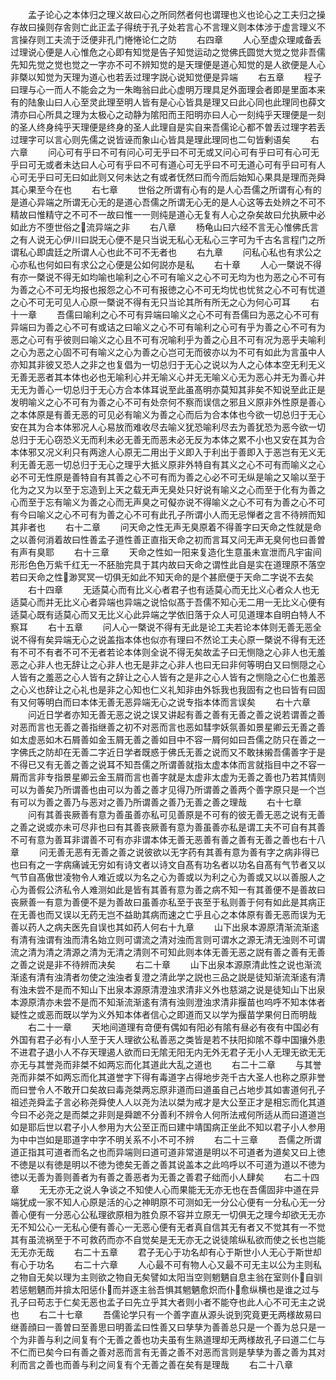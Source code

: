 <!-- { "loadSidebar": true } -->
　　孟子论心之本体归之理义故曰心之所同然者何也谓理也义也论心之工夫归之操存故曰操则存舎则亡此正孟子得统于孔子处若言心不言理义则本体涉于虚言理义不言操存则工夫流于泛便非孔门惓惓论仁之防
　　右四章
　　人心至虚众理咸备丢过理说心便是人心惟危之心即有知觉是告子知觉运动之觉佛氏圆觉大觉之觉非吾儒先知先觉之觉也觉之一字亦不可不辨知觉的是天理便是道心知觉的是人欲便是人心非槩以知觉为天理为道心也若丢过理字説心说知觉便是异端
　　右五章
　　程子曰理与心一而人不能会之为一朱晦翁曰此心虚明万理具足外面理会者即是里面本来有的陆象山曰人心至灵此理至明人皆有是心心皆具是理又曰此心同也此理同也薛文清亦曰心所具之理为太极心之动静为隂阳而王阳明亦曰人心一刻纯乎天理便是一刻的圣人终身纯乎天理便是终身的圣人此理自是实自来吾儒论心都不曽丢过理字若丢过理字可以言心则先儒之说皆诬而象山心皆具是理此理同也二句皆剰语矣
　　右六章
　　问心可有乎曰不可有问心可无乎曰不可无或又问心可有乎曰可有心可无乎曰可无或者未达曰人心可有乎曰不可有道心可无乎曰不可无道心可有乎曰可有人心可无乎曰可无曰如此则又何未达之有或者怃然曰而今而后始知心果具是理而尧舜其心果至今在也
　　右七章
　　世俗之所谓有心有的是人心吾儒之所谓有心有的是道心异端之所谓无心无的是道心吾儒之所谓无心无的是人心这等去处辨之不可不精故曰惟精守之不可不一故曰惟一一则纯是道心无复有人心之杂矣故曰允执厥中必如此方不堕世俗之流异端之非
　　右八章
　　杨龟山曰六经不言无心惟佛氏言之有人说无心伊川曰説无心便不是只当说无私心无私心三字可为千古名言程门之所谓私心即虞廷之所谓人心也此不可不无者也
　　右九章
　　问私心私也有求公之心亦私也何如曰有求公之心便是公如何説亦是私
　　右十章
　　人心一槩说不得有亦一槩说不得无如均喻也喻利之心不可有喻义之心不可无均为也为恶之心不可有为善之心不可无均报也报怨之心不可有报徳之心不可无均忧也忧贫之心不可有忧道之心不可无可见人心原一槩说不得有无只当论其所有所无之心为何心可耳
　　右十一章
　　吾儒曰喻利之心不可有异端曰喻义之心不可有吾儒曰为恶之心不可有异端曰为善之心不可有或诘之曰喻义之心不可有喻利之心可有乎为善之心不可有为恶之心可有乎彼则曰喻义之心且不可有况喻利乎为善之心且不可有况为恶乎夫喻利之心为恶之心固不可有喻义之心为善之心岂可无而彼亦以为不可有如此为言虽中人亦知其非彼又恐人之非之也复倡为一切总归于无心之说以为人之心体本空无利无义无善无恶者其本体也必也无喻利心并无喻义心并无无喻义心无为恶心并无为善心并无无为善心一切总归于无心方合本体耳说至此虽髙明亦莫知其非矣不知说至此正是发明喻义之心不可有为善之心不可有处奈何不察而误信之邪且义原非外性原是善心之本体原是有善无恶的可见必有喻义为善之心而后为合本体也今欲一切总归于无心安在其为合本体邪况人心易放而难收尽去喻义犹恐喻利尽去为善犹恐为恶今欲一切总归于无心窃恐义无而利未必无善无而恶未必无反为本体之累不小也又安在其为合本体邪又况义利只有两途人心原无二用出于义即入于利出于善即入于恶岂有无义无利无善无恶一切总归于无心之理乎大抵义原非外特自有其义之心不可有而喻义之心必不可无性原是善特自有其善之心不可有而为善之心必不可无纵是喻之又喻以至于化为之又为以至于忘造到上天之载无声无臭处只好说有喻义之心而至于化有为善之心而至于忘有喻义为善之心而无声臭之可儗亦说不得喻义之心不可有为善之心不可有今曰喻义之心不可有为善之心不可有此孔子所谓小人而无忌惮者之言不待辨而知其非者也
　　右十二章
　　问天命之性无声无臭原着不得善字曰天命之性就是命之以善何消着故曰性善孟子道性善正直指天命之初而言耳又问无声无臭何也曰善曽有声有臭耶
　　右十三章
　　天命之性如一阳来复造化生意虽未宣泄而凡宇宙间形形色色万紫千红无一不胚胎完具于其内故曰天命之谓性此自是实在道理原不落空若曰天命之性渺冥冥一切俱无如此不知天命的是个甚麽便于天命二字说不去矣
　　右十四章
　　无适莫心而有比义心者君子也有适莫心而无比义心者众人也无适莫心而并无比义心者异端也异端之说恰似髙于吾儒不知心无二用一无比义心便有适莫心既有适莫心而又无比义心此异端之学依旧落于众人可见道理本自明白特人不察耳
　　右十五章
　　问人心一槩说不得有无此是论工夫若论本体则无善无恶全说不得有矣异端无心之说盖指本体也似亦有理曰不然论工夫心原一槩说不得有无还有不可不有者不可不无者若论本体则全说不得无矣故孟子曰无恻隐之心非人也无羞恶之心非人也无辞让之心非人也无是非之心非人也曰无曰非何等明白又曰恻隠之心人皆有之羞恶之心人皆有之辞让之心人皆有之是非之心人皆有之恻隐之心仁也羞恶之心义也辞让之心礼也是非之心知也仁义礼知非由外铄我也我固有之也曰皆有曰固有又何等明白而曰本体无善无恶异端无心之说专指本体而言误矣
　　右十六章
　　问近日学者亦知无善无恶之说之误又讲起有善之善有无善之善之说若谓善之善对恶而言也无善之善指继善之初不对恶而言也恶如彗孛妖氛善如景星卿云无善之善如太虚恶如木石屑善如金玉屑无善之善如目中不容一屑何如曰吾儒之防只在善之一字佛氏之防却在无善二字近日学者既惑于佛氏无善之说而又不敢抺摋吾儒善字于是不得已又有无善之善之说耳不知吾儒之所谓善就指太虚本体而言就指目中之不容一屑而言非专指景星卿云金玉屑而言也善字就是太虚非太虚为无善之善也乃若其情则可以为善矣乃所谓善也由可以为善之善才见得乃所谓善之善两个善字原只是一个岂有可以为善之善乃与恶对之善乃所谓善之善乃无善之善之理哉
　　右十七章
　　问有其善丧厥善有意为善虽善亦私可见善原是不可有的彼无善无恶之说有无善之善之说或亦未可尽非也曰有其善丧厥善有意为善虽善亦私是谓工夫不可自有其善不可有意为善耳非谓善不可有亦非谓本体无善无恶善有善之善有无善之善也右十八章
　　问无善无恶有无善之善之说彼欲以无字药有其善有意为善有字之病非得已也曰有之一字病痛诚无穷如有诗文者以诗文自髙有功名者以功名自髙有气节者又以气节自髙傲世凌物令人难近或以为名之心为善或以为利之心为善或又以以善服人之心为善假公济私令人难测如此是皆有其善有意为善之病不知一有其善便不是善故曰丧厥善一有意为善便不是为善故曰虽善亦私至于丧至于私则善于何有如此是其病正在无善也而又误以无药无岂不益助其病而速之亡乎且心之本体原有善无恶而误为无善以药人之病夫医先自误也其如药人何右十九章
　　山下出泉本源原清渐流渐逺有清有浊谓有浊而清名始立则可谓流之清对浊而言则可谓水之源无清无浊则不可谓流之清为清之清源之清为无清之清则不可知此则本体无善无恶之説有善之善有无善之善之说是非不待辨而决矣
　　右二十章
　　山下出泉本源原清此性之说也渐流渐逺有清有浊清者勿使之浊浊者复澄之清此学之説也三品之説是徒知渐流渐逺有清有浊未尝不是而不知山下出泉本源原清澄浊求清非义外也慈湖之说是徒知山下出泉本源原清亦未尝不是而不知渐流渐逺有清有浊则澄浊求清非揠苗也呜呼不知本体者疑性之或恶而既以学为义外知本体者信心之即道而又以学为揠苗学果何日而明哉
　　右二十一章
　　天地间道理有竒便有偶如有阳必有隂有昼必有夜有中国必有外国有君子必有小人至于天人理欲公私善恶之类皆是若不扶阳抑隂不尊中国攘外患不进君子退小人不存天理遏人欲而曰无隂无阳无内无外无君子无小人无理无欲无无亦无与其誉尧而非桀不如两忘而化其道此大乱之道也
　　右二十二章
　　与其誉尧而非桀不如两忘而化其道誉字下得有毒道字占得地步尧千古大圣人也称之原非誉而曰誉令人不敢开口矣故曰毒尧桀两忘原非道而曰道虽自己占地步其如害道何孔子祖述尧舜孟子言必称尧舜使人人以尧为法以桀为戒才是大公至正才是相忘而化其道今曰不必尧之是而桀之非则是舜蹠不分善利不辨令人何所法戒何所适从而曰道道岂如是耶后世以君子小人参用为大公至正而曰建中靖国病正坐此不知以君子小人参用为中中岂如是耶道字中字不明关系不小不可不辨
　　右二十三章
　　吾儒之所谓道正指其可道者而名之也而异端则曰道可道非常道是明以不可道者为道矣又曰上徳不徳是以有徳是明以不徳为徳矣无善之善其说盖本之此呜呼以不可道为道以不徳为徳以无善为善则善者为有善之善恶者为无善之善君子绌而小人肆矣
　　右二十四章
　　无无亦无之说人争谈之不知使人心而果能无无亦无也在吾儒固非中道在异端犹成一家不知人心原是活的心之神眀原不可测如无一分公心便有一分私心无一分善心便有一分恶心公私理欲原相为胜负原不容并立原无一切俱无之理今却欲无无亦无不知公心一无私心便有善心一无恶心便有无者真自信其无有者又不觉其有一不觉其有虽流祸至于不可救药而亦不自觉矣是无无亦无之说徒隂纵私欲而使之长也岂能无无亦无哉
　　右二十五章
　　君子无心于功名却有心于斯世小人无心于斯世却有心于功名
　　右二十六章
　　人心最不可有物人心又最不可无主以公为主则私之物自无矣以理为主则欲之物自无矣譬如太阳当空则魍魉自息主翁在室则仆自驯若惩魍魉而并揜太阳惩仆而并逐主翁吾惧其魍魉愈炽而仆愈纵横也是谁之过与孔子曰苟志于仁矣无恶也孟子曰先立乎其大者则小者不能夺也此人心不可无主之说也
　　右二十七章
　　吾儒论学只有一个善字直从源头说到究竟更无两様故易曰继善顔曰一善曽曰至善思曰明善孟曰性善又曰孳孳为善善总只是一个善为总只是一个为非善与利之间复有个无善之善也功夫虽有生熟道理却无两様故孔子曰道二仁与不仁而已矣今曰有善之善对恶而言有无善之善不对恶而言则是孳孳为善之善为其对利而言之善也而善与利之间复有个无善之善在矣有是理哉
　　右二十八章

